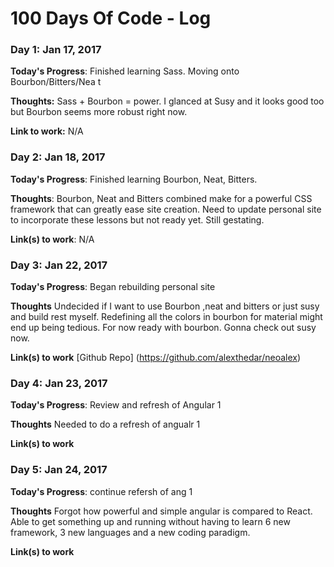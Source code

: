 # 100 Days Of Code - Log

### Day 1: Jan 17, 2017


**Today's Progress**: Finished learning Sass.  Moving onto Bourbon/Bitters/Nea t

**Thoughts:** Sass + Bourbon = power.  I glanced at Susy and it looks good too but Bourbon seems more robust right now.  

**Link to work:** N/A

### Day 2: Jan 18, 2017


**Today's Progress**: Finished learning Bourbon, Neat, Bitters.

**Thoughts**: Bourbon, Neat and Bitters combined make for a powerful CSS framework that can greatly ease site creation.  Need to update personal site to incorporate these lessons but not ready yet.  Still gestating.

**Link(s) to work**: N/A


### Day 3: Jan 22, 2017

**Today's Progress**: Began rebuilding personal site

**Thoughts** Undecided if I want to use Bourbon ,neat and bitters or just susy and build rest myself.  Redefining all the colors in bourbon for material might end up being tedious.  For now ready with bourbon.  Gonna check out susy now.

**Link(s) to work**  [Github Repo] (https://github.com/alexthedar/neoalex)

### Day 4: Jan 23, 2017

**Today's Progress**: Review and refresh of Angular 1

**Thoughts** Needed to do a refresh of angualr 1

**Link(s) to work**  

### Day 5: Jan 24, 2017

**Today's Progress**: continue refersh of ang 1

**Thoughts** Forgot how powerful and simple angular is compared to React.  Able to get something up and running without having to learn 6 new framework, 3 new languages and a new coding paradigm.

**Link(s) to work** 

